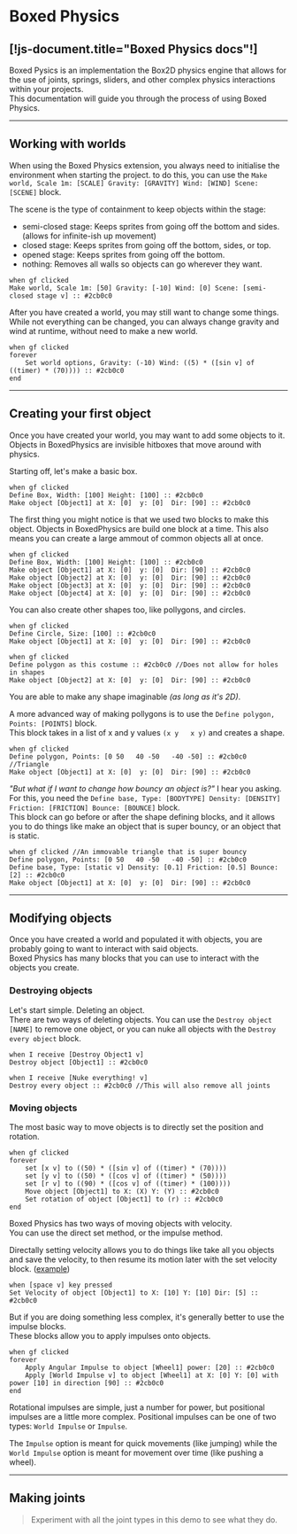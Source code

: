 # Boxed Physics
[!js-document.title="Boxed Physics docs"!]
---

Boxed Pysics is an implementation the Box2D physics engine that allows for the use of joints, springs, sliders, and other complex physics interactions within your projects. <br>
This documentation will guide you through the process of using Boxed Physics.

<!-- > This documentation has recently been redone, and I may have over looked something.
> Please report any issues [here](/reportissue).  -->

---

## Working with worlds
When using the Boxed Physics extension, you always need to initialise the environment when starting the project. to do this, you can use the `Make world, Scale 1m: [SCALE] Gravity: [GRAVITY] Wind: [WIND] Scene: [SCENE]` block.

The scene is the type of containment to keep objects within the stage:
- semi-closed stage: Keeps sprites from going off the bottom and sides. <light>(allows for infinite-ish up movement)</light>
- closed stage: Keeps sprites from going off the bottom, sides, or top.
- opened stage: Keeps sprites from going off the bottom.
- nothing: Removes all walls so objects can go wherever they want.

```scratch3
when gf clicked
Make world, Scale 1m: [50] Gravity: [-10] Wind: [0] Scene: [semi-closed stage v] :: #2cb0c0
```

After you have created a world, you may still want to change some things.
While not everything can be changed, you can always change gravity and wind at runtime, without need to make a new world.


```scratch3
when gf clicked
forever
    Set world options, Gravity: (-10) Wind: ((5) * ([sin v] of ((timer) * (70)))) :: #2cb0c0
end
```

---

## Creating your first object
Once you have created your world, you may want to add some objects to it.
Objects in BoxedPhysics are invisible hitboxes that move around with physics.

Starting off, let's make a basic box.

<!-- Replaced "e" with "е" to prevent the define blocks from becoming function define blocks. -->
```scratch3
when gf clicked
Dеfine Box, Width: [100] Height: [100] :: #2cb0c0
Make object [Object1] at X: [0]  y: [0]  Dir: [90] :: #2cb0c0
```

The first thing you might notice is that we used two blocks to make this object.
Objects in BoxedPhysics are build one block at a time. This also means you can create a large ammout of common objects all at once.

```scratch3
when gf clicked
Dеfine Box, Width: [100] Height: [100] :: #2cb0c0
Make object [Object1] at X: [0]  y: [0]  Dir: [90] :: #2cb0c0
Make object [Object2] at X: [0]  y: [0]  Dir: [90] :: #2cb0c0
Make object [Object3] at X: [0]  y: [0]  Dir: [90] :: #2cb0c0
Make object [Object4] at X: [0]  y: [0]  Dir: [90] :: #2cb0c0
```

You can also create other shapes too, like pollygons, and circles.

```scratch3
when gf clicked
Dеfine Circle, Size: [100] :: #2cb0c0
Make object [Object1] at X: [0]  y: [0]  Dir: [90] :: #2cb0c0

when gf clicked
Dеfine polygon as this costume :: #2cb0c0 //Does not allow for holes in shapes
Make object [Object2] at X: [0]  y: [0]  Dir: [90] :: #2cb0c0
```

You are able to make any shape imaginable _(as long as it's 2D)_.

A more advanced way of making pollygons is to use the `Define polygon, Points: [POINTS]` block. <br>
This block takes in a list of x and y values `(x y   x y)` and creates a shape.

```scratch3
when gf clicked
Dеfine polygon, Points: [0 50   40 -50   -40 -50] :: #2cb0c0 //Triangle
Make object [Object1] at X: [0]  y: [0]  Dir: [90] :: #2cb0c0
```

*"But what if I want to change how bouncy an object is?"* I hear you asking.
For this, you need the `Define base, Type: [BODYTYPE] Density: [DENSITY] Friction: [FRICTION] Bounce: [BOUNCE]` block. <br>
This block can go before or after the shape defining blocks, and it allows you to do things like make an object that is super bouncy, or an object that is static.

```scratch3
when gf clicked //An immovable triangle that is super bouncy
Dеfine polygon, Points: [0 50   40 -50   -40 -50] :: #2cb0c0
Dеfine base, Type: [static v] Density: [0.1] Friction: [0.5] Bounce: [2] :: #2cb0c0
Make object [Object1] at X: [0]  y: [0]  Dir: [90] :: #2cb0c0
```

---

## Modifying objects
Once you have created a world and populated it with objects, you are probably going to want to interact with said objects. <br>
Boxed Physics has many blocks that you can use to interact with the objects you create.

### Destroying objects
Let's start simple. Deleting an object. <br>
There are two ways of deleting objects. You can use the `Destroy object [NAME]` to remove one object, or you can nuke all objects with the `Destroy every object` block.

```scratch3
when I receive [Destroy Object1 v]
Destroy object [Object1] :: #2cb0c0

when I receive [Nuke everything! v]
Destroy every object :: #2cb0c0 //This will also remove all joints
```

### Moving objects
The most basic way to move objects is to directly set the position and rotation.

```scratch3
when gf clicked
forever
    set [x v] to ((50) * ([sin v] of ((timer) * (70))))
    set [y v] to ((50) * ([cos v] of ((timer) * (50))))
    set [r v] to ((90) * ([cos v] of ((timer) * (100))))
    Move object [Object1] to X: (X) Y: (Y) :: #2cb0c0
    Set rotation of object [Object1] to (r) :: #2cb0c0
end
```

Boxed Physics has two ways of moving objects with velocity. <br>
You can use the direct set method, or the impulse method.

Directally setting velocity allows you to do things like take all you objects and save the velocity,
to then resume its motion later with the set velocity block. ([example](examples))

```scratch3
when [space v] key pressed
Set Velocity of object [Object1] to X: [10] Y: [10] Dir: [5] :: #2cb0c0
```

But if you are doing something less complex, it's generally better to use the impulse blocks. <br>
These blocks allow you to apply impulses onto objects.

```scratch3
when gf clicked
forever
    Apply Angular Impulse to object [Wheel1] power: [20] :: #2cb0c0
    Apply [World Impulse v] to object [Wheel1] at X: [0] Y: [0] with power [10] in direction [90] :: #2cb0c0
end
```

Rotational impulses are simple, just a number for power, but positional impulses are a little more complex.
Positional impulses can be one of two types: `World Impulse` or `Impulse`.

The `Impulse` option is meant for quick movements (like jumping)
while the `World Impulse` option is meant for movement over time (like pushing a wheel).

---

## Making joints

> Experiment with all the joint types in this demo to see what they do.

<demo src="/ext/BoxedPhysics/examples/Joints.pmp" editor="false" />
